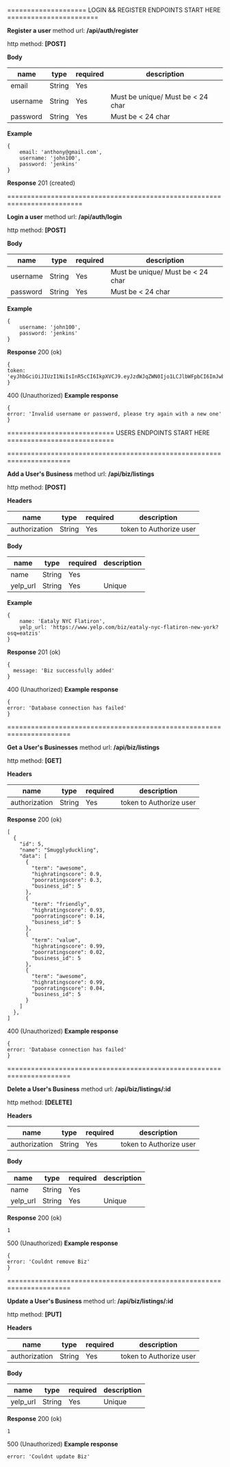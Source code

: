 ==================== LOGIN && REGISTER ENDPOINTS START HERE =======================

**Register a user**
method url: **/api/auth/register**

http method: **[POST]**

**Body**

| name     | type   | required | description                       | 
| -------- | ------ | -------- | --------------------------------- |
| email    | String | Yes      |                                   |
| username | String | Yes      | Must be unique/ Must be < 24 char |
| password | String | Yes      | Must be < 24 char                 |

**Example**
```
{
    email: 'anthony@gmail.com',
    username: 'john100',
    password: 'jenkins'
}
```

**Response** 201 (created)


=========================================================================

**Login a user**
method url: **/api/auth/login**

http method: **[POST]**

**Body**

| name     | type   | required | description                       | 
| -------- | ------ | -------- | --------------------------------- |
| username | String | Yes      | Must be unique/ Must be < 24 char |
| password | String | Yes      | Must be < 24 char                 |

**Example**
```
{
    username: 'john100',
    password: 'jenkins'
}
```

**Response** 200 (ok)

```
{
token: 'eyJhbGciOiJIUzI1NiIsInR5cCI6IkpXVCJ9.eyJzdWJqZWN0Ijo1LCJlbWFpbCI6ImJwb2x0bEBnbWFpbC5jb20iLCJpYXQiOjE1NTU5NzAyMjMsImV4cCI6MTU1NjA1NjYyM30.lWi9hhalGt2ftr4Ju_jP12dCavZgXAMwABGYPzltwr8'
}
```

400 (Unauthorized) **Example response**
```
{ 
error: 'Invalid username or password, please try again with a new one'
}
```

=========================== USERS ENDPOINTS START HERE ===========================

======================================================================

**Add a User's Business**
method url: **/api/biz/listings**

http method: **[POST]**

**Headers**

| name          | type   | required | description                       | 
| ------------- | ------ | -------- | --------------------------------- |
| authorization | String | Yes      | token to Authorize user           |


**Body**

| name     | type   | required | description                       | 
| -------- | ------ | -------- | --------------------------------- |
| name     | String | Yes      |                                   |
| yelp_url | String | Yes      | Unique                            |

**Example**
```
{
    name: 'Eataly NYC Flatiron',
    yelp_url: 'https://www.yelp.com/biz/eataly-nyc-flatiron-new-york?osq=eatzis'
}
```

**Response** 201 (ok)

```
{
  message: 'Biz successfully added'
}
```

400 (Unauthorized) **Example response**
```
{ 
error: 'Database connection has failed'
}
```

======================================================================

**Get a User's Businesses**
method url: **/api/biz/listings**

http method: **[GET]**

**Headers**

| name          | type   | required | description                       | 
| ------------- | ------ | -------- | --------------------------------- |
| authorization | String | Yes      | token to Authorize user           |


**Response** 200 (ok)

```
[
  {
    "id": 5,
    "name": "Smugglyduckling",
    "data": [
      {
        "term": "awesome",
        "highratingscore": 0.9,
        "poorratingscore": 0.3,
        "business_id": 5
      },
      {
        "term": "friendly",
        "highratingscore": 0.93,
        "poorratingscore": 0.14,
        "business_id": 5
      },
      {
        "term": "value",
        "highratingscore": 0.99,
        "poorratingscore": 0.02,
        "business_id": 5
      },
      {
        "term": "awesome",
        "highratingscore": 0.99,
        "poorratingscore": 0.04,
        "business_id": 5
      }
    ]
  },
]
```

400 (Unauthorized) **Example response**
```
{ 
error: 'Database connection has failed'
}
```

======================================================================

**Delete a User's Business**
method url: **/api/biz/listings/:id**

http method: **[DELETE]**


**Headers**

| name          | type   | required | description                       | 
| ------------- | ------ | -------- | --------------------------------- |
| authorization | String | Yes      | token to Authorize user           |


**Body**

| name     | type   | required | description                       | 
| -------- | ------ | -------- | --------------------------------- |
| name     | String | Yes      |                                   |
| yelp_url | String | Yes      | Unique                            |


**Response** 200 (ok)

```
1
```

500 (Unauthorized) **Example response**
```
{ 
error: 'Couldnt remove Biz'
}
```

======================================================================

**Update a User's Business**
method url: **/api/biz/listings/:id**

http method: **[PUT]**


**Headers**

| name          | type   | required | description                       | 
| ------------- | ------ | -------- | --------------------------------- |
| authorization | String | Yes      | token to Authorize user           |


**Body**

| name     | type   | required | description                       | 
| -------- | ------ | -------- | --------------------------------- |
| yelp_url | String | Yes      | Unique                            |


**Response** 200 (ok)

```
1
```

500 (Unauthorized) **Example response**
```
error: 'Couldnt update Biz'
```
